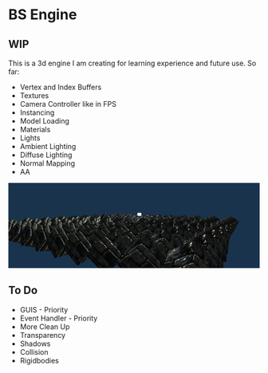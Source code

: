 # BS Engine

## WIP

This is a 3d engine I am creating for learning experience and future use.
So far:
* Vertex and Index Buffers
* Textures
* Camera Controller like in FPS
* Instancing
* Model Loading
* Materials
* Lights
* Ambient Lighting
* Diffuse Lighting
* Normal Mapping
* AA

![img.png](img.png)

## To Do
* GUIS - Priority
* Event Handler - Priority
* More Clean Up
* Transparency
* Shadows
* Collision
* Rigidbodies